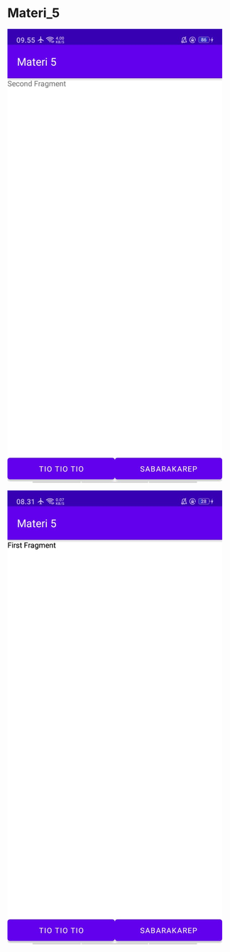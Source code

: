 # Materi_5

![Alt Text](https://github.com/Tio304/Materi_5/blob/master/WhatsApp%20Image%202021-02-17%20at%2009.56.26%20(2).jpeg)

![Alt Text](https://github.com/Tio304/Materi_5/blob/master/WhatsApp%20Image%202021-02-24%20at%2008.32.57.jpeg)
